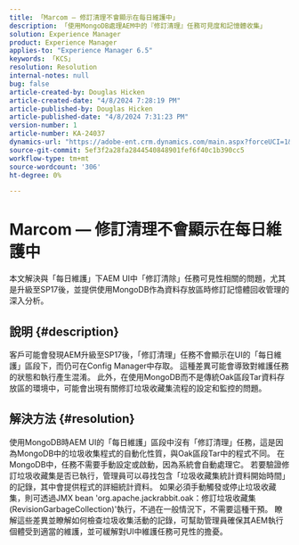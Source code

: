 ```yaml
---
title: 「Marcom — 修訂清理不會顯示在每日維護中」
description: 「使用MongoDB處理AEM中的『修訂清理』任務可見度和記憶體收集」
solution: Experience Manager
product: Experience Manager
applies-to: "Experience Manager 6.5"
keywords: 「KCS」
resolution: Resolution
internal-notes: null
bug: false
article-created-by: Douglas Hicken
article-created-date: "4/8/2024 7:28:19 PM"
article-published-by: Douglas Hicken
article-published-date: "4/8/2024 7:31:23 PM"
version-number: 1
article-number: KA-24037
dynamics-url: "https://adobe-ent.crm.dynamics.com/main.aspx?forceUCI=1&pagetype=entityrecord&etn=knowledgearticle&id=1f8cd022-def5-ee11-a1fe-6045bd0065b6"
source-git-commit: 5ef3f2a28fa2844540848901fef6f40c1b390cc5
workflow-type: tm+mt
source-wordcount: '306'
ht-degree: 0%

---
```


# Marcom — 修訂清理不會顯示在每日維護中


本文解決與「每日維護」下AEM UI中「修訂清除」任務可見性相關的問題，尤其是升級至SP17後，並提供使用MongoDB作為資料存放區時修訂記憶體回收管理的深入分析。

## 說明 {#description}


客戶可能會發現AEM升級至SP17後，「修訂清理」任務不會顯示在UI的「每日維護」區段下，而仍可在Config Manager中存取。 這種差異可能會導致對維護任務的狀態和執行產生混淆。 此外，在使用MongoDB而不是傳統Oak區段Tar資料存放區的環境中，可能會出現有關修訂垃圾收藏集流程的設定和監控的問題。


## 解決方法 {#resolution}


使用MongoDB時AEM UI的「每日維護」區段中沒有「修訂清理」任務，這是因為MongoDB中的垃圾收集程式的自動化性質，與Oak區段Tar中的程式不同。 在MongoDB中，任務不需要手動設定或啟動，因為系統會自動處理它。 若要驗證修訂垃圾收藏集是否已執行，管理員可以尋找包含「垃圾收藏集統計資料開始時間」的記錄，其中會提供程式的詳細統計資料。 如果必須手動觸發或停止垃圾收藏集，則可透過JMX bean &#39;org.apache.jackrabbit.oak：修訂垃圾收藏集(RevisionGarbageCollection)&#39;執行，不過在一般情況下，不需要這種干預。 瞭解這些差異並瞭解如何檢查垃圾收集活動的記錄，可幫助管理員確保其AEM執行個體受到適當的維護，並可緩解對UI中維護任務可見性的擔憂。
